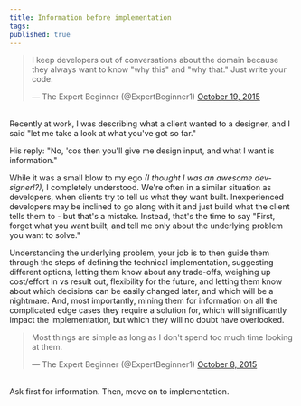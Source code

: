 ```yaml
---
title: Information before implementation
tags:
published: true
---
```


<blockquote class="twitter-tweet" lang="en"><p lang="en" dir="ltr">I keep developers out of conversations about the domain because they always want to know &quot;why this&quot; and &quot;why that.&quot;  Just write your code.</p>&mdash; The Expert Beginner (@ExpertBeginner1) <a href="https://twitter.com/ExpertBeginner1/status/656122859773820929">October 19, 2015</a></blockquote>
<script async src="//platform.twitter.com/widgets.js" charset="utf-8"></script>
<br />
Recently at work, I was describing what a client wanted to a designer, and I said "let me take a look at what you've got so far."

His reply: "No, 'cos then you'll give me design input, and what I want is information."

While it was a small blow to my ego *(I thought I was an awesome dev-signer!?)*, I completely understood. We're often in a similar situation as developers, when clients try to tell us what they want built. Inexperienced developers may be inclined to go along with it and just build what the client tells them to - but that's a mistake. Instead, that's the time to say "First, forget what you want built, and tell me only about the underlying problem you want to solve."

Understanding the underlying problem, your job is to then guide them through the steps of defining the technical implementation, suggesting different options, letting them know about any trade-offs, weighing up cost/effort in vs result out, flexibility for the future, and letting them know about which decisions can be easily changed later, and which will be a nightmare. And, most importantly, mining them for information on all the complicated edge cases they require a solution for, which will significantly impact the implementation, but which they will no doubt have overlooked.

<blockquote class="twitter-tweet" lang="en"><p lang="en" dir="ltr">Most things are simple as long as I don&#39;t spend too much time looking at them.</p>&mdash; The Expert Beginner (@ExpertBeginner1) <a href="https://twitter.com/ExpertBeginner1/status/652132346158714882">October 8, 2015</a></blockquote>
<script async src="//platform.twitter.com/widgets.js" charset="utf-8"></script>
<br />
Ask first for information. Then, move on to implementation.